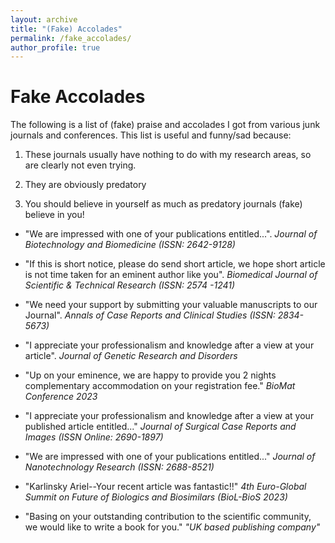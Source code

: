 ```yaml
---
layout: archive
title: "(Fake) Accolades"
permalink: /fake_accolades/
author_profile: true
---
```


# Fake Accolades

The following is a list of (fake) praise and accolades I got from various junk journals and conferences. This list is useful and funny/sad because:

1.  These journals usually have nothing to do with my research areas, so are clearly not even trying.

2.  They are obviously predatory

3.  You should believe in yourself as much as predatory journals (fake) believe in you!

-   "We are impressed with one of your publications entitled...". *Journal of Biotechnology and Biomedicine (ISSN: 2642-9128)*

-   "If this is short notice, please do send short article, we hope short article is not time taken for an eminent author like you". *Biomedical Journal of Scientific & Technical Research (ISSN: 2574 -1241)*

-   "We need your support by submitting your valuable manuscripts to our Journal". *Annals of Case Reports and Clinical Studies (ISSN: 2834-5673)*

-   "I appreciate your professionalism and knowledge after a view at your article". *Journal of Genetic Research and Disorders*

-   "Up on your eminence, we are happy to provide you 2 nights complementary accommodation on your registration fee." *BioMat Conference 2023*

-   "I appreciate your professionalism and knowledge after a view at your published article entitled..." *Journal of Surgical Case Reports and Images (ISSN Online: 2690-1897)*

-   "We are impressed with one of your publications entitled..." *Journal of Nanotechnology Research (ISSN: 2688-8521)*

-   "Karlinsky Ariel--Your recent article was fantastic!!" *4th Euro-Global Summit on Future of Biologics and Biosimilars (BioL-BioS 2023)*

-   "Basing on your outstanding contribution to the scientific community, we would like to write a book for you." *"UK based publishing company"*
